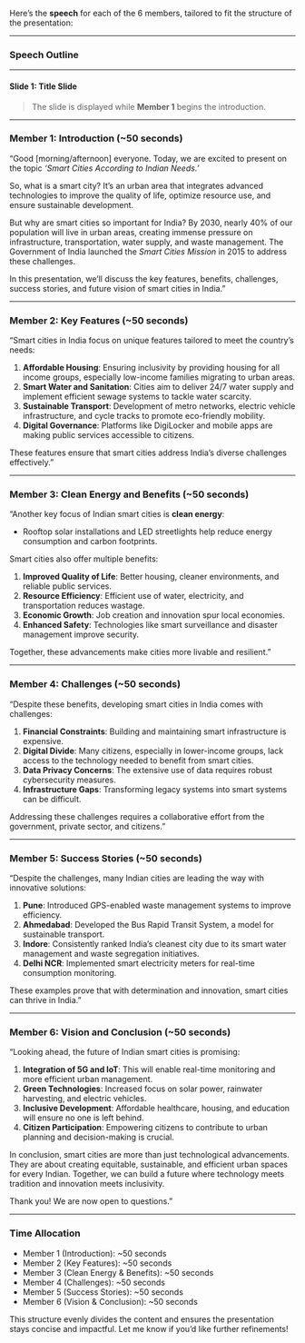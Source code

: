 Here’s the **speech** for each of the 6 members, tailored to fit the structure of the presentation:

---

### **Speech Outline**

---

#### **Slide 1: Title Slide**  
> The slide is displayed while **Member 1** begins the introduction.  

---

### **Member 1: Introduction (~50 seconds)**  
“Good [morning/afternoon] everyone. Today, we are excited to present on the topic *‘Smart Cities According to Indian Needs.’*  

So, what is a smart city? It’s an urban area that integrates advanced technologies to improve the quality of life, optimize resource use, and ensure sustainable development.  

But why are smart cities so important for India? By 2030, nearly 40% of our population will live in urban areas, creating immense pressure on infrastructure, transportation, water supply, and waste management. The Government of India launched the *Smart Cities Mission* in 2015 to address these challenges.  

In this presentation, we’ll discuss the key features, benefits, challenges, success stories, and future vision of smart cities in India.”  

---

### **Member 2: Key Features (~50 seconds)**  
“Smart cities in India focus on unique features tailored to meet the country’s needs:  

1. **Affordable Housing**: Ensuring inclusivity by providing housing for all income groups, especially low-income families migrating to urban areas.  
2. **Smart Water and Sanitation**: Cities aim to deliver 24/7 water supply and implement efficient sewage systems to tackle water scarcity.  
3. **Sustainable Transport**: Development of metro networks, electric vehicle infrastructure, and cycle tracks to promote eco-friendly mobility.  
4. **Digital Governance**: Platforms like DigiLocker and mobile apps are making public services accessible to citizens.  

These features ensure that smart cities address India’s diverse challenges effectively.”  

---

### **Member 3: Clean Energy and Benefits (~50 seconds)**  
“Another key focus of Indian smart cities is **clean energy**:  

- Rooftop solar installations and LED streetlights help reduce energy consumption and carbon footprints.  

Smart cities also offer multiple benefits:  

1. **Improved Quality of Life**: Better housing, cleaner environments, and reliable public services.  
2. **Resource Efficiency**: Efficient use of water, electricity, and transportation reduces wastage.  
3. **Economic Growth**: Job creation and innovation spur local economies.  
4. **Enhanced Safety**: Technologies like smart surveillance and disaster management improve security.  

Together, these advancements make cities more livable and resilient.”  

---

### **Member 4: Challenges (~50 seconds)**  
“Despite these benefits, developing smart cities in India comes with challenges:  

1. **Financial Constraints**: Building and maintaining smart infrastructure is expensive.  
2. **Digital Divide**: Many citizens, especially in lower-income groups, lack access to the technology needed to benefit from smart cities.  
3. **Data Privacy Concerns**: The extensive use of data requires robust cybersecurity measures.  
4. **Infrastructure Gaps**: Transforming legacy systems into smart systems can be difficult.  

Addressing these challenges requires a collaborative effort from the government, private sector, and citizens.”  

---

### **Member 5: Success Stories (~50 seconds)**  
“Despite the challenges, many Indian cities are leading the way with innovative solutions:  

1. **Pune**: Introduced GPS-enabled waste management systems to improve efficiency.  
2. **Ahmedabad**: Developed the Bus Rapid Transit System, a model for sustainable transport.  
3. **Indore**: Consistently ranked India’s cleanest city due to its smart water management and waste segregation initiatives.  
4. **Delhi NCR**: Implemented smart electricity meters for real-time consumption monitoring.  

These examples prove that with determination and innovation, smart cities can thrive in India.”  

---

### **Member 6: Vision and Conclusion (~50 seconds)**  
“Looking ahead, the future of Indian smart cities is promising:  

1. **Integration of 5G and IoT**: This will enable real-time monitoring and more efficient urban management.  
2. **Green Technologies**: Increased focus on solar power, rainwater harvesting, and electric vehicles.  
3. **Inclusive Development**: Affordable healthcare, housing, and education will ensure no one is left behind.  
4. **Citizen Participation**: Empowering citizens to contribute to urban planning and decision-making is crucial.  

In conclusion, smart cities are more than just technological advancements. They are about creating equitable, sustainable, and efficient urban spaces for every Indian. Together, we can build a future where technology meets tradition and innovation meets inclusivity.  

Thank you! We are now open to questions.”  

---

### **Time Allocation**  
- Member 1 (Introduction): ~50 seconds  
- Member 2 (Key Features): ~50 seconds  
- Member 3 (Clean Energy & Benefits): ~50 seconds  
- Member 4 (Challenges): ~50 seconds  
- Member 5 (Success Stories): ~50 seconds  
- Member 6 (Vision & Conclusion): ~50 seconds  

This structure evenly divides the content and ensures the presentation stays concise and impactful. Let me know if you’d like further refinements!
